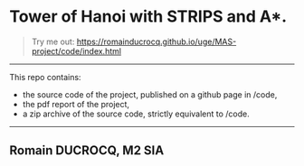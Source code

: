 # Tower of Hanoi with STRIPS and A*.
> Try me out: https://romainducrocq.github.io/uge/MAS-project/code/index.html

****

This repo contains:  
- the source code of the project, published on a github page in /code,  
- the pdf report of the project,  
- a zip archive of the source code, strictly equivalent to /code.    

****

## Romain DUCROCQ, M2 SIA  

